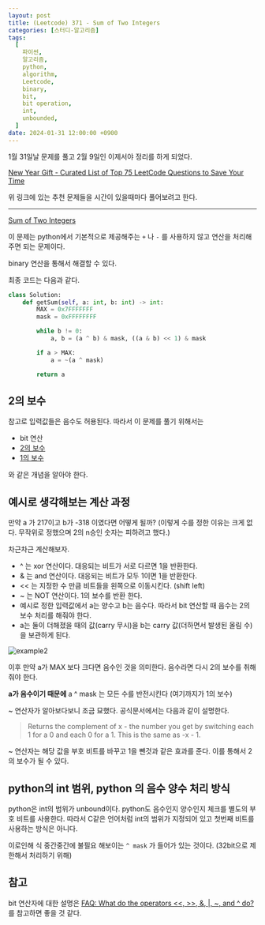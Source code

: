 ```yaml
---
layout: post
title: (Leetcode) 371 - Sum of Two Integers
categories: [스터디-알고리즘]
tags:
  [
    파이썬,
    알고리즘,
    python,
    algorithm,
    Leetcode,
    binary,
    bit,
    bit operation,
    int,
    unbounded,
  ]
date: 2024-01-31 12:00:00 +0900
---
```


1월 31일날 문제를 풀고 2월 9일인 이제서야 정리를 하게 되었다.

[New Year Gift - Curated List of Top 75 LeetCode Questions to Save Your Time](https://www.teamblind.com/post/New-Year-Gift---Curated-List-of-Top-75-LeetCode-Questions-to-Save-Your-Time-OaM1orEU)

위 링크에 있는 추천 문제들을 시간이 있을때마다 풀어보려고 한다.

---

[Sum of Two Integers](https://leetcode.com/problems/sum-of-two-integers/description/)

이 문제는 python에서 기본적으로 제공해주는 `+` 나 `-` 를 사용하지 않고 연산을 처리해주면 되는 문제이다.

binary 연산을 통해서 해결할 수 있다.

최종 코드는 다음과 같다.

```python
class Solution:
    def getSum(self, a: int, b: int) -> int:
        MAX = 0x7FFFFFFF
        mask = 0xFFFFFFFF

        while b != 0:
            a, b = (a ^ b) & mask, ((a & b) << 1) & mask

        if a > MAX:
            a = ~(a ^ mask)

        return a
```

## 2의 보수

참고로 입력값들은 음수도 허용된다. 따라서 이 문제를 풀기 위해서는

- bit 연산
- [2의 보수](https://ko.wikipedia.org/wiki/2%EC%9D%98_%EB%B3%B4%EC%88%98)
- [1의 보수](https://ko.wikipedia.org/wiki/1%EC%9D%98_%EB%B3%B4%EC%88%98)

와 같은 개념을 알아야 한다.

## 예시로 생각해보는 계산 과정

만약 a 가 217이고 b가 -318 이였다면 어떻게 될까? (이렇게 수를 정한 이유는 크게 없다. 무작위로 정했으며 2의 n승인 숫자는 피하려고 했다.)

차근차근 계산해보자.

- ^ 는 xor 연산이다. 대응되는 비트가 서로 다르면 1을 반환한다.
- & 는 and 연산이다. 대응되는 비트가 모두 1이면 1을 반환한다.
- << 는 지정한 수 만큼 비트들을 왼쪽으로 이동시킨다. (shift left)
- ~ 는 NOT 연산이다. 1의 보수를 반환 한다.
- 예시로 정한 입력값에서 a는 양수고 b는 음수다. 따라서 bit 연산할 때 음수는 2의 보수 처리를 해줘야 한다.
- a는 둘이 더해졌을 때의 값(carry 무시)을 b는 carry 값(더하면서 발생된 올림 수)을 보관하게 된다.

![example2](/assets/images/2024-01-31-leetcode-371/example2.png)

이후 만약 a가 MAX 보다 크다면 음수인 것을 의미한다.
음수라면 다시 2의 보수를 취해줘야 한다.

**a가 음수이기 때문에** a ^ mask 는 모든 수를 반전시킨다 (여기까지가 1의 보수)

~ 연산자가 알아보다보니 조금 묘했다.
공식문서에서는 다음과 같이 설명한다.

> Returns the complement of x - the number you get by switching each 1 for a 0 and each 0 for a 1. This is the same as -x - 1.

~ 연산자는 해당 값을 부호 비트를 바꾸고 1을 뺀것과 같은 효과를 준다.
이를 통해서 2의 보수가 될 수 있다.

## python의 int 범위, python 의 음수 양수 처리 방식

python은 int의 범위가 unbound이다.
python도 음수인지 양수인지 체크를 별도의 부호 비트를 사용한다. 따라서 C같은 언어처럼 int의 범위가 지정되어 있고 첫번째 비트를 사용하는 방식은 아니다.

이로인해 식 중간중간에 불필요 해보이는 `^ mask` 가 들어가 있는 것이다. (32bit으로 제한해서 처리하기 위해)

## 참고

bit 연산자에 대한 설명은 [FAQ: What do the operators <<, >>, &, |, ~, and ^ do?](https://wiki.python.org/moin/BitwiseOperators)를 참고하면 좋을 것 같다.
